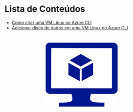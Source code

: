 Lista de Conteúdos
=================
<!--ts-->
   * [Como criar uma VM Linux no Azure CLI](https://github.com/luizpessol/azure-virtual-machines/blob/main/az_vm_create_cli.md)
   * [Adicionar disco de dados em uma VM Linux no Azure CLI](https://github.com/luizpessol/azure-virtual-machines/blob/main/az_vm_disk_attach.md)
<!--te-->
<h1 align="center">
  <img alt="AzureVirtualMachine" title="#AzureVirtualMachine" src="./azure_virtual_machine.png" />
</h1>
